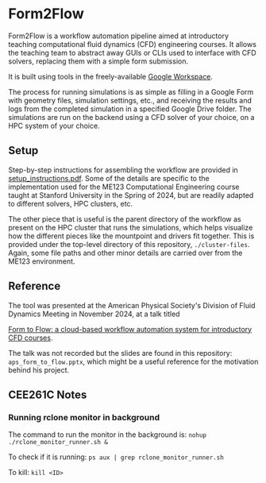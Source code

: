 # Form2Flow

Form2Flow is a workflow automation pipeline aimed at introductory teaching computational fluid dynamics (CFD) engineering courses. It allows the teaching team to abstract away GUIs or CLIs used to interface with CFD solvers, replacing them with a simple form submission.

It is built using tools in the freely-available [Google Workspace](https://developers.google.com/workspace/). 

The process for running simulations is as simple as filling in a Google Form with geometry files, simulation settings, etc., and receiving the results and logs from the completed simulation in a specified Google Drive folder. The simulations are run on the backend using a CFD solver of your choice, on a HPC system of your choice.

## Setup

Step-by-step instructions for assembling the workflow are provided in [setup_instructions.pdf](https://github.com/benjamark/form2flow/blob/master/setup_instructions.pdf). Some of the details are specific to the implementation used for the ME123 Computational Engineering course taught at Stanford University in the Spring of 2024, but are readily adapted to different solvers, HPC clusters, etc.

The other piece that is useful is the parent directory of the workflow as present on the HPC cluster that runs the simulations, which helps visualize how the different pieces like the mountpoint and drivers fit together. This is provided under the top-level directory of this repository, ```./cluster-files```. Again, some file paths and other minor details are carried over from the ME123 environment.

## Reference

The tool was presented at the American Physical Society's Division of Fluid Dynamics Meeting in November 2024, at a talk titled

[Form to Flow: a cloud-based workflow automation system for introductory CFD courses](https://meetings.aps.org/Meeting/DFD24/Session/L31.8).

The talk was not recorded but the slides are found in this repository: ```aps_form_to_flow.pptx```, which might be a useful reference for the motivation behind his project.

## CEE261C Notes

### Running rclone monitor in background
The command to run the monitor in the background is:
`nohup ./rclone_monitor_runner.sh &`

To check if it is running:
`ps aux | grep rclone_monitor_runner.sh`

To kill:
`kill <ID>`
